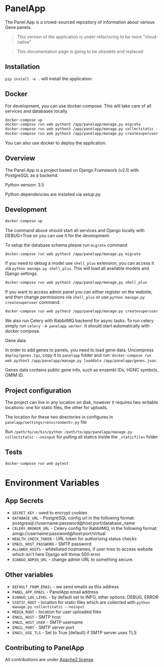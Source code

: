 PanelApp
========

The Panel App is a crowd-sourced repository of information about various Gene panels.

> This version of the application is under refactoring to be more "cloud-native"

> This documentation page is going to be obsolete and replaced




Installation
------------

`pip install -e .` will install the application

## Docker

For development, you can use docker-compose. This will take care of all services and databases locally.

```bash
docker-compose up
docker-compose run web python3 /app/panelapp/manage.py migrate
docker-compose run web python3 /app/panelapp/manage.py collectstatic --noinput
docker-compose run web python3 /app/panelapp/manage.py createsuperuser
```

You can also use docker to deploy the application.

Overview
--------

The Panel App is a project based on Django Framework (v2.1) with PostgreSQL as a backend.

Python version: 3.5

Python dependencies are installed via setup.py.


Development
-----------

```bash
docker-compose up
```

The command above should start all services and Django locally with DEBUG=True so you can use it for the development.

To setup the database schema please run `migrate` command

```bash
docker-compose run web python3 /app/panelapp/manage.py migrate
```

If you need to debug a model use `shell_plus` extension, you can access it via `python manage.py shell_plus`.
This will load all available models and Django settings.

```bash
docker-compose run web python3 /app/panelapp/manage.py shell_plus
```

If you want to access admin panel you can either register on the website, and then change
permissions via `shell_plus` or use `python manage.py createsuperuser` command.

```bash
docker-compose run web python3 /app/panelapp/manage.py createsuperuser
```

We also run Celery with RabbitMQ backend for async tasks. To run celery simply run `celery -A panelapp worker`.
It should start automatically with docker compose.

Gene data

In order to add genes to panels, you need to load gene data. Uncompress `deploy/genes.tgz`,
copy it to `panelapp` folder and run: `docker-compose run web python3 /app/panelapp/manage.py loaddata /app/panelapp/genes.json`.

Genes data contains public gene info, such as ensembl IDs, HGNC symbols, OMIM ID.


Project configuration
---------------------

The project can live in any location on disk, however it requires two writable
locations: one for static files, the other for uploads.

The location for these two directories in configures in `panelapp/settings/<environment>.py` file

Run
`/path/to/ve/bin/python /path/to/app/panelapp/manage.py collectstatic --noinput` for pulling all statics inside the `_staticfiles` folder

Tests
-----

`docker-compose run web pytest`

# Environment Variables

## App Secrets

* `SECRET_KEY` - used to encrypt cookies
* `DATABASE_URL` - PostgreSQL config url in the following format: postgresql://username:password@host:port/database_name
* `CELERY_BROKER_URL` - Celery config for RabbitMQ, in the following format: amqp://username:password@host:port/virtual
* `HEALTH_CHECK_TOKEN` - URL token for authorizing status checks
* `EMAIL_HOST_PASSWORD` - SMTP password
* `ALLOWED_HOSTS` - whitelisted hostnames, if user tries to access website which isn't here Django will throw 500 error
* `DJANGO_ADMIN_URL` - change admin URL to something secure.

## Other variables

* `DEFAULT_FROM_EMAIL` - we send emails as this address
* `PANEL_APP_EMAIL` - PanelApp email address
* `DJANGO_LOG_LEVEL` - by default set to INFO, other options: DEBUG, ERROR
* `STATIC_ROOT` - location for static files which are collected with `python manage.py collectstatic --noinput`
* `MEDIA_ROOT` - location for user uploaded files
* `EMAIL_HOST` - SMTP host 
* `EMAIL_HOST_USER` - SMTP username
* `EMAIL_PORT` - SMTP server port
* `EMAIL_USE_TLS` - Set to True (default) if SMTP server uses TLS

Contributing to PanelApp
------------------------

All contributions are under [Apache2 license](http://www.apache.org/licenses/LICENSE-2.0.html#contributions).
